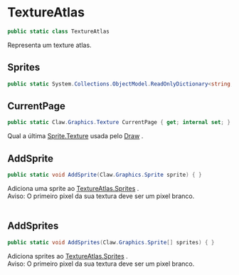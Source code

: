 # TextureAtlas
```csharp
public static class TextureAtlas
```
Representa um texture atlas.<br />
## Sprites
```csharp
public static System.Collections.ObjectModel.ReadOnlyDictionary<string,Claw.Graphics.Sprite> Sprites;
```
## CurrentPage
```csharp
public static Claw.Graphics.Texture CurrentPage { get; internal set; } 
```
Qual a última [Sprite.Texture](/API/Claw/Graphics/Sprite.md#Texture) usada pelo [Draw](/API/Claw/Graphics/Draw.md#Draw) .<br />
## AddSprite
```csharp
public static void AddSprite(Claw.Graphics.Sprite sprite) { }
```
Adiciona uma sprite ao [TextureAtlas.Sprites](/API/Claw/Graphics/TextureAtlas.md#Sprites) .<br />
Aviso: O primeiro pixel da sua textura deve ser um pixel branco.<br />
<br />
## AddSprites
```csharp
public static void AddSprites(Claw.Graphics.Sprite[] sprites) { }
```
Adiciona sprites ao [TextureAtlas.Sprites](/API/Claw/Graphics/TextureAtlas.md#Sprites) .<br />
Aviso: O primeiro pixel da sua textura deve ser um pixel branco.<br />
<br />
